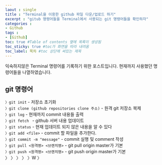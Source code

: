 ```yaml
---
laout : single
title : "Terminal을 이용한 github 파일 다운/업로드 하기"
excerpt : "gitub 명령어들을 Terminal에서 사용되는 git 명령어들을 확인하자"
categories :
- Github
tags :
- [Github]
toc: true #Table of contents 옆에 목록이 생성됨
toc_sticky: true #toc가 화면을 따라 내려옴
toc_label: 목차 #toc 상단에 써있는 제목
---
```


익숙하지않은 Terminal 명령어를 기록하기 위한 포스트입니다.
현재까지 사용했던 명령어들을 나열하였습니다.

## git 명령어

`〉git init` - 저장소 초기화<br>
`〉git clone (github repositories clone 주소)` - 원격 git 저장소 복제<br>
`〉git log` - 현재까지 commit 내용들 출력<br>
`〉git fetch ` - github 서버 내용 업데이트<br>
`〉git status` - 현재 업데이트 되지 않은 내용을 알 수 있다<br>
`〉git add <file>` - commit 할 파일을 추가한다.<br>
`〉git commit -m "message"` - commit 실행 및 comment 작성<br>
`〉git pull <원격명> <브랜치명>` - git pull origin master가 기본<br>
`〉git push <원격명> <브랜치명>` - git push origin master가 기본<br>
〉
〉
〉
〉
〉W
〉

